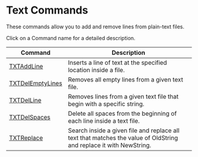 # Text Commands

These commands allow you to add and remove lines from plain-text files.

Click on a Command name for a detailed description.

| Command | Description |
| --- | --- |
| [TXTAddLine](./TXTAddLine.md) | Inserts a line of text at the specified location inside a file. |
| [TXTDelEmptyLines](./TXTDelEmptyLines.md) | Removes all empty lines from a given text file. |
| [TXTDelLine](./TXTDelLine.md) | Removes lines from a given text file that begin with a specific string. |
| [TXTDelSpaces](./TXTDelSpaces.md) | Delete all spaces from the beginning of each line inside a text file. |
| [TXTReplace](./TXTReplace.md) | Search inside a given file and replace all text that matches the value of OldString and replace it with NewString. |
